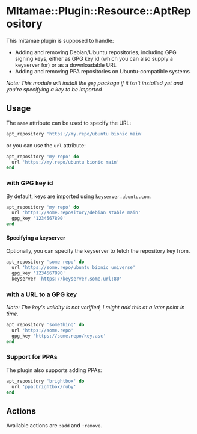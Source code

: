 # MItamae::Plugin::Resource::AptRepository

This mitamae plugin is supposed to handle:

- Adding and removing Debian/Ubuntu repositories, including GPG signing keys, either as GPG key id (which you can also supply a keyserver for) or as a downloadable URL
- Adding and removing PPA repositories on Ubuntu-compatible systems

_Note: This module will install the `gpg` package if it isn't installed yet and you're specifying a key to be imported_

## Usage

The `name` attribute can be used to specify the URL:

```ruby
apt_repository 'https://my.repo/ubuntu bionic main'
```

or you can use the `url` attribute:

```ruby
apt_repository 'my repo' do
  url 'https://my.repo/ubuntu bionic main'
end
```
### with GPG key id

By default, keys are imported using `keyserver.ubuntu.com`.

```ruby
apt_repository 'my repo' do
  url 'https://some.repository/debian stable main'
  gpg_key '1234567890'
end
```

#### Specifying a keyserver

Optionally, you can specify the keyserver to fetch the repository key from.

```ruby
apt_repository 'some repo' do
  url 'https://some.repo/ubuntu bionic universe'
  gpg_key '1234567890'
  keyserver 'https://keyserver.some.url:80'
```

### with a URL to a GPG key

_Note: The key's validity is not verified, I might add this at a later point in time._

```ruby
apt_repository 'something' do
  url 'https://some.repo'
  gpg_key 'https://some.repo/key.asc'
end
```

### Support for PPAs

The plugin also supports adding PPAs:

```ruby
apt_repository 'brightbox' do
  url 'ppa:brightbox/ruby'
end
```

## Actions

Available actions are `:add` and `:remove`.
